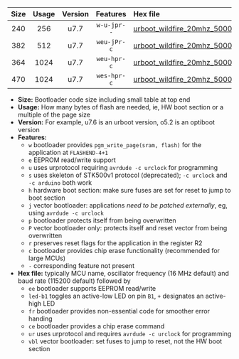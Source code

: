 |Size|Usage|Version|Features|Hex file|
|:-:|:-:|:-:|:-:|:--|
|240|256|u7.7|`w-u-jpr--`|[urboot_wildfire_20mhz_500000bps_led+b5_ur_vbl.hex](https://raw.githubusercontent.com/stefanrueger/urboot.hex/main/boards/wildfire/fcpu_20mhz/500000_bps/urboot_wildfire_20mhz_500000bps_led+b5_ur_vbl.hex)|
|382|512|u7.7|`weu-jPr-c`|[urboot_wildfire_20mhz_500000bps_ee_led+b5_fr_ce_ur_vbl.hex](https://raw.githubusercontent.com/stefanrueger/urboot.hex/main/boards/wildfire/fcpu_20mhz/500000_bps/urboot_wildfire_20mhz_500000bps_ee_led+b5_fr_ce_ur_vbl.hex)|
|364|1024|u7.7|`weu-hpr-c`|[urboot_wildfire_20mhz_500000bps_ee_led+b5_fr_ce_ur.hex](https://raw.githubusercontent.com/stefanrueger/urboot.hex/main/boards/wildfire/fcpu_20mhz/500000_bps/urboot_wildfire_20mhz_500000bps_ee_led+b5_fr_ce_ur.hex)|
|470|1024|u7.7|`wes-hpr-c`|[urboot_wildfire_20mhz_500000bps_ee_led+b5_fr_ce.hex](https://raw.githubusercontent.com/stefanrueger/urboot.hex/main/boards/wildfire/fcpu_20mhz/500000_bps/urboot_wildfire_20mhz_500000bps_ee_led+b5_fr_ce.hex)|

- **Size:** Bootloader code size including small table at top end
- **Usage:** How many bytes of flash are needed, ie, HW boot section or a multiple of the page size
- **Version:** For example, u7.6 is an urboot version, o5.2 is an optiboot version
- **Features:**
  + `w` bootloader provides `pgm_write_page(sram, flash)` for the application at `FLASHEND-4+1`
  + `e` EEPROM read/write support
  + `u` uses urprotocol requiring `avrdude -c urclock` for programming
  + `s` uses skeleton of STK500v1 protocol (deprecated); `-c urclock` and `-c arduino` both work
  + `h` hardware boot section: make sure fuses are set for reset to jump to boot section
  + `j` vector bootloader: applications *need to be patched externally*, eg, using `avrdude -c urclock`
  + `p` bootloader protects itself from being overwritten
  + `P` vector bootloader only: protects itself and reset vector from being overwritten
  + `r` preserves reset flags for the application in the register R2
  + `c` bootloader provides chip erase functionality (recommended for large MCUs)
  + `-` corresponding feature not present
- **Hex file:** typically MCU name, oscillator frequency (16 MHz default) and baud rate (115200 default) followed by
  + `ee` bootloader supports EEPROM read/write
  + `led-b1` toggles an active-low LED on pin `B1`, `+` designates an active-high LED
  + `fr` bootloader provides non-essential code for smoother error handing
  + `ce` bootloader provides a chip erase command
  + `ur` uses urprotocol and requires `avrdude -c urclock` for programming
  + `vbl` vector bootloader: set fuses to jump to reset, not the HW boot section
